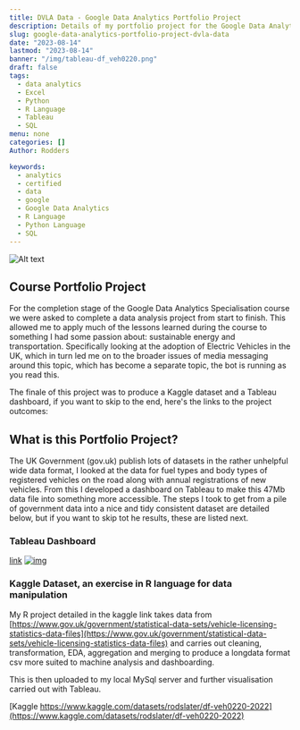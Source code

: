 ```yaml
---
title: DVLA Data - Google Data Analytics Portfolio Project
description: Details of my portfolio project for the Google Data Analytics Certification
slug: google-data-analytics-portfolio-project-dvla-data
date: "2023-08-14"
lastmod: "2023-08-14"
banner: "/img/tableau-df_veh0220.png"
draft: false
tags:
  - data analytics
  - Excel
  - Python
  - R Language
  - Tableau
  - SQL
menu: none
categories: []
Author: Rodders

keywords:
  - analytics
  - certified
  - data
  - google
  - Google Data Analytics
  - R Language
  - Python Language
  - SQL
---
```


![Alt text](/img/Google_Coursera_Logo.png)

## Course Portfolio Project

For the completion stage of the Google Data Analytics Specialisation course we were asked to complete a data analysis project from start to finish.  This allowed me to apply much of the lessons learned during the course to something I had some passion about: sustainable energy and transportation. Specifically looking at the adoption of Electric Vehicles in the UK, which in turn led me on to the broader issues of media messaging around this topic, which has become a separate topic, the bot is running as you read this.

The finale of this project was to produce a Kaggle dataset and a Tableau dashboard, if you want to skip to the end, here's the links to the project outcomes:

## What is this Portfolio Project?

The UK Government (gov.uk) publish lots of datasets in the rather unhelpful wide data format, I looked at the data for fuel types and body types of registered vehicles on the road along with annual registrations of new vehicles. From this I developed a dashboard on Tableau to make this 47Mb data file into something more accessible. The steps I took to get from a pile of government data into a nice and tidy consistent dataset are detailed below, but if you want to skip tot he results, these are listed next.

### Tableau Dashboard

[link](https://public.tableau.com/views/VehiclesRegisteredforUKdf_VEH0220/FrontPage?:language=en-GB&:display_count=n&:origin=viz_share_link)
[![img](/img/tableau-df_veh0220.png)](https://public.tableau.com/views/VehiclesRegisteredforUKdf_VEH0220/FrontPage?:language=en-GB&:display_count=n&:origin=viz_share_link)

### Kaggle Dataset, an exercise in R language for data manipulation

My R project detailed in the kaggle link takes data from [https://www.gov.uk/government/statistical-data-sets/vehicle-licensing-statistics-data-files](https://www.gov.uk/government/statistical-data-sets/vehicle-licensing-statistics-data-files) and carries out cleaning, transformation, EDA, aggregation and merging to produce a longdata format csv more suited to machine analysis and dashboarding. 

This is then uploaded to my local MySql server and further visualisation carried out with Tableau.

[Kaggle https://www.kaggle.com/datasets/rodslater/df-veh0220-2022](https://www.kaggle.com/datasets/rodslater/df-veh0220-2022)
